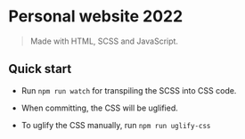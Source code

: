 # Personal website 2022

> Made with HTML, SCSS and JavaScript.

## Quick start

* Run `npm run watch` for transpiling the SCSS into CSS code.

* When committing, the CSS will be uglified.

* To uglify the CSS manually, run `npm run uglify-css`

